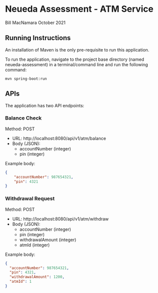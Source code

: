 # Neueda Assessment - ATM Service
Bill MacNamara
October 2021

## Running Instructions

An installation of Maven is the only pre-requisite to run this application.

To run the application, navigate to the project base directory (named neueda-assessment) in a terminal/command line and
run the following command:

`mvn spring-boot:run`

## APIs

The application has two API endpoints:

### Balance Check

Method: POST
* URL: http://localhost:8080/api/v1/atm/balance
* Body (JSON):
    - accountNumber (integer)
    - pin (integer)
    
Example body:

```json
{
    "accountNumber": 987654321,
    "pin": 4321
}
```

### Withdrawal Request

Method: POST
* URL: http://localhost:8080/api/v1/atm/withdraw
* Body (JSON):
    - accountNumber (integer)
    - pin (integer)
    - withdrawalAmount (integer)
    - atmId (integer)

Example body:

```json
{
  "accountNumber": 987654321,
  "pin": 4321,
  "withdrawalAmount": 1200,
  "atmId": 1
}
```
